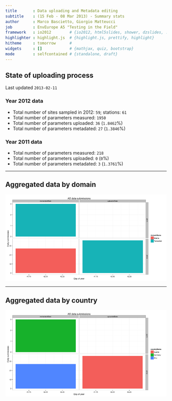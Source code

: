 ```yaml
---
title       : Data uploading and Metadata editing
subtitle    : (15 Feb - 08 Mar 2013) - Summary stats
author      : Marco Bascietto, Giorgio Matteucci
job         : EnvEurope A5 "Testing in the Field"
framework   : io2012        # {io2012, html5slides, shower, dzslides, ...}
highlighter : highlight.js  # {highlight.js, prettify, highlight}
hitheme     : tomorrow      # 
widgets     : []            # {mathjax, quiz, bootstrap}
mode        : selfcontained # {standalone, draft}
---
```






## State of uploading process

Last updated ``2013-02-11``

### Year 2012 data

* Total number of sites sampled in 2012: ``59``; stations: ``61``
* Total number of parameters measured: ``1950``
* Total number of parameters uploaded: ``36`` (``1.8462``%)
* Total number of parameters metadated: ``27`` (``1.3846``%)


### Year 2011 data

* Total number of parameters measured: ``218``
* Total number of parameters uploaded: ``0`` (``0``%)
* Total number of parameters metadated: ``3`` (``1.3761``%)




---

## Aggregated data by domain

![plot of chunk aggrDataByDomain](figure/A5DAMU-1aggrDataByDomain.png) 


---

## Aggregated data by country

![plot of chunk aggrDatabyCountry](figure/A5DAMU-1aggrDatabyCountry.png) 




